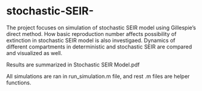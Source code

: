 # stochastic-SEIR-
The project focuses on simulation of stochastic SEIR  model using Gillespie’s direct method. How basic reproduction number affects possibility of extinction in stochastic SEIR model is also investigaed. Dynamics of different compartments in deterministic and stochastic SEIR are compared and visualized as well.

Results are summarized in Stochastic SEIR Model.pdf 

All simulations are ran in run_simulation.m file, and rest .m files are helper functions.
